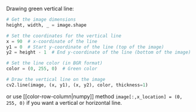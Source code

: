 Drawing green vertical line:
```python
# Get the image dimensions
height, width, _ = image.shape

# Set the coordinates for the vertical line
x = 90  # x-coordinate of the line
y1 = 0  # Start y-coordinate of the line (top of the image)
y2 = height - 1  # End y-coordinate of the line (bottom of the image)

# Set the line color (in BGR format)
color = (0, 255, 0)  # Green color

# Draw the vertical line on the image
cv2.line(image, (x, y1), (x, y2), color, thickness=1)
```
or use [[color-row-column|numpy]] method `image[:,x_location] = (0, 255, 0)` if you want a vertical or horizontal line.

